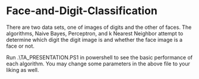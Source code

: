 # Face-and-Digit-Classification
There are two data sets, one of images of digits and the other of faces. The algorithms, Naive Bayes, Perceptron, and k Nearest Neighbor attempt to determine which digit the digit image is and whether the face image is a face or not.

Run .\TA_PRESENTATION.PS1 in powershell to see the basic performance of each algorithm.
You may change some parameters in the above file to your liking as well.